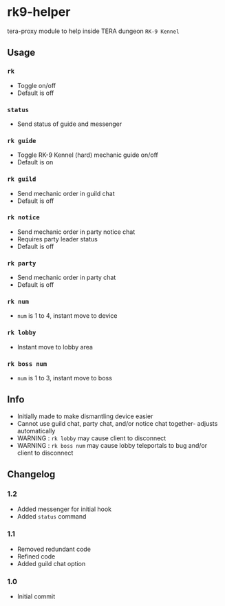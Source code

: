 # rk9-helper
tera-proxy module to help inside TERA dungeon `RK-9 Kennel`

## Usage
### `rk`
- Toggle on/off
- Default is off
### `status`
- Send status of guide and messenger
### `rk guide`
- Toggle RK-9 Kennel (hard) mechanic guide on/off
- Default is on
### `rk guild`
- Send mechanic order in guild chat
- Default is off
### `rk notice`
- Send mechanic order in party notice chat
- Requires party leader status
- Default is off
### `rk party`
- Send mechanic order in party chat
- Default is off
### `rk num`
- `num` is 1 to 4, instant move to device
### `rk lobby`
- Instant move to lobby area
### `rk boss num`
- `num` is 1 to 3, instant move to boss

## Info
- Initially made to make dismantling device easier
- Cannot use guild chat, party chat, and/or notice chat together- adjusts automatically
- WARNING : `rk lobby` may cause client to disconnect
- WARNING : `rk boss num` may cause lobby teleportals to bug and/or client to disconnect

## Changelog
### 1.2
- Added messenger for initial hook
- Added `status` command
### 1.1
- Removed redundant code
- Refined code
- Added guild chat option
### 1.0
- Initial commit
